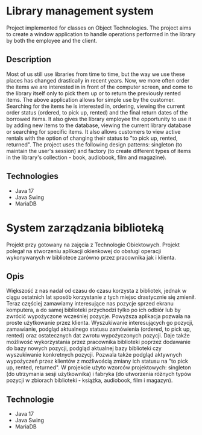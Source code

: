 # Library management system
Project implemented for classes on Object Technologies. The project aims to create a window application to handle operations performed in the library by both the employee and the client.
## Description
Most of us still use libraries from time to time, but the way we use these places has changed drastically in recent years. Now, we more often order the items we are interested in in front of the computer screen, and come to the library itself only to pick them up or to return the previously rented items.
The above application allows for simple use by the customer. Searching for the items he is interested in, ordering, viewing the current order status (ordered, to pick up, rented) and the final return dates of the borrowed items.
It also gives the library employee the opportunity to use it by adding new items to the database, viewing the current library database or searching for specific items. It also allows customers to view active rentals with the option of changing their status to "to pick up, rented, returned".
The project uses the following design patterns: singleton (to maintain the user's session) and factory (to create different types of items in the library's collection - book, audiobook, film and magazine).
## Technologies
* Java 17
* Java Swing
* MariaDB
#
# System zarządzania biblioteką
Projekt przy gotowany na zajęcia z Technologie Obiektowych. Projekt polegał na stworzeniu aplikacji okienkowej do obsługi operacji wykonywanych w bibliotece zarówno przez pracownika jak i klienta.
## Opis
Większość z nas nadal od czasu do czasu korzysta z bibliotek, jednak w ciągu ostatnich lat sposób korzystanie z tych miejsc drastycznie się zmienił. Teraz częściej zamawiamy interesujące nas pozycje sprzed ekranu komputera, a do samej biblioteki przychodzi tylko po ich odbiór lub by zwrócić wypożyczone wcześniej pozycje. Powyższa aplikacja pozwala na proste użytkowanie przez klienta. Wyszukiwanie interesujących go pozycji, zamawianie, podgląd aktualnego statusu zamówienia (ordered, to pick up, rented) oraz ostatecznych dat zwrotu wypożyczonych pozycji. Daje także możliwość wykorzystania przez pracownika biblioteki poprzez dodawanie do bazy nowych pozycji, podgląd aktualnej bazy biblioteki czy wyszukiwanie konkretnych pozycji. Pozwala także podgląd aktywnych wypożyczeń przez klientów z możliwością zmiany ich statusu na "to pick up, rented, returned". W projekcie użyto wzorców projektowych: singleton (do utrzymania sesji użytkownika) i fabryka (do utworzenia różnych typów pozycji w zbiorach biblioteki - książka, audiobook, film i magazyn).
## Technologie
* Java 17
* Java Swing
* MariaDB
